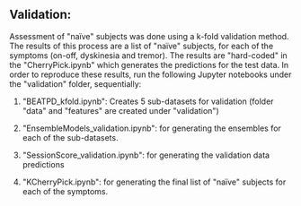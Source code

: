 ## Validation:

Assessment of "naïve" subjects was done using a k-fold validation method. The results of this process are a list of "naïve" subjects, for each of the symptoms (on-off, dyskinesia and tremor). The results are "hard-coded" in the "CherryPick.ipynb" which generates the predictions for the test data.  In order to reproduce these results, run the following Jupyter notebooks under the "validation" folder, sequentially:

1. "BEATPD_kfold.ipynb": Creates 5 sub-datasets for validation (folder "data" and "features" are created under "validation")

2. "EnsembleModels_validation.ipynb": for generating the ensembles for each of the sub-datasets.

3. "SessionScore_validation.ipynb": for generating the validation data predictions

4. "KCherryPick.ipynb": for generating the final list of "naïve" subjects for each of the symptoms.
